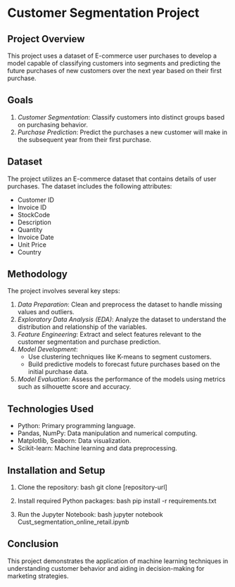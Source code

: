 # Customer Segmentation Project

## Project Overview
This project uses a dataset of E-commerce user purchases to develop a model capable of classifying customers into segments and predicting the future purchases of new customers over the next year based on their first purchase.

## Goals
1. *Customer Segmentation*: Classify customers into distinct groups based on purchasing behavior.
2. *Purchase Prediction*: Predict the purchases a new customer will make in the subsequent year from their first purchase.

## Dataset
The project utilizes an E-commerce dataset that contains details of user purchases. The dataset includes the following attributes:
- Customer ID
- Invoice ID
- StockCode
- Description
- Quantity
- Invoice Date
- Unit Price
- Country

## Methodology
The project involves several key steps:
1. *Data Preparation*: Clean and preprocess the dataset to handle missing values and outliers.
2. *Exploratory Data Analysis (EDA)*: Analyze the dataset to understand the distribution and relationship of the variables.
3. *Feature Engineering*: Extract and select features relevant to the customer segmentation and purchase prediction.
4. *Model Development*:
   - Use clustering techniques like K-means to segment customers.
   - Build predictive models to forecast future purchases based on the initial purchase data.
5. *Model Evaluation*: Assess the performance of the models using metrics such as silhouette score and accuracy.

## Technologies Used
- Python: Primary programming language.
- Pandas, NumPy: Data manipulation and numerical computing.
- Matplotlib, Seaborn: Data visualization.
- Scikit-learn: Machine learning and data preprocessing.

## Installation and Setup
1. Clone the repository:
   bash
   git clone [repository-url]
   
2. Install required Python packages:
   bash
   pip install -r requirements.txt
   
3. Run the Jupyter Notebook:
   bash
   jupyter notebook Cust_segmentation_online_retail.ipynb
   

## Conclusion
This project demonstrates the application of machine learning techniques in understanding customer behavior and aiding in decision-making for marketing strategies.
